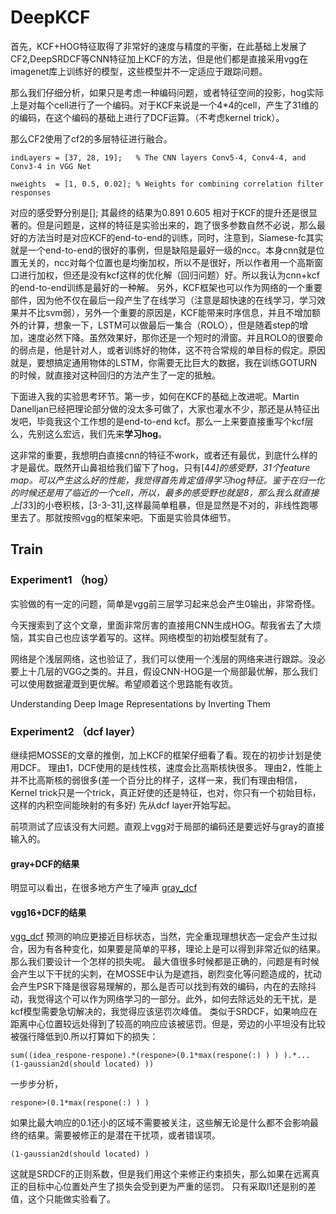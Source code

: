 # DeepKCF

首先，KCF+HOG特征取得了非常好的速度与精度的平衡，在此基础上发展了CF2,DeepSRDCF等CNN特征加上KCF的方法，但是他们都是直接采用vgg在imagenet库上训练好的模型，这些模型并不一定适应于跟踪问题。

那么我们仔细分析，如果只是考虑一种编码问题，或者特征空间的投影，hog实际上是对每个cell进行了一个编码。对于KCF来说是一个4*4的cell，产生了31维的的编码，在这个编码的基础上进行了DCF运算。（不考虑kernel trick）。

那么CF2使用了cf2的多层特征进行融合。

```
indLayers = [37, 28, 19];   % The CNN layers Conv5-4, Conv4-4, and Conv3-4 in VGG Net

nweights  = [1, 0.5, 0.02]; % Weights for combining correlation filter responses
```
对应的感受野分别是[];
其最终的结果为0.891 0.605
相对于KCF的提升还是很显著的。但是问题是，这样的特征是实验出来的，跑了很多参数自然不必说，那么最好的方法当时是对应KCF的end-to-end的训练，同时，注意到，Siamese-fc其实就是一个end-to-end的很好的事例，但是缺陷是最好一级的ncc。本身cnn就是位置无关的，ncc对每个位置也是均衡加权，所以不是很好，所以作者用一个高斯窗口进行加权，但还是没有kcf这样的优化解（回归问题）好。所以我认为cnn+kcf的end-to-end训练是最好的一种解。
另外，KCF框架也可以作为网络的一个重要部件，因为他不仅在最后一段产生了在线学习（注意是超快速的在线学习，学习效果并不比svm弱），另外一个重要的原因是，KCF能带来时序信息，并且不增加额外的计算，想象一下，LSTM可以做最后一集合（ROLO），但是随着step的增加，速度必然下降。虽然效果好，那你还是一个短时的滑窗。并且ROLO的很要命的弱点是，他是针对人，或者训练好的物体，这不符合常规的单目标的假定。原因就是，要想搞定通用物体的LSTM，你需要无比巨大的数据，我在训练GOTURN的时候，就直接对这种回归的方法产生了一定的抵触。


下面进入我的实验思考环节。第一步，如何在KCF的基础上改进呢。Martin Danelljan已经把理论部分做的没太多可做了，大家也灌水不少，那还是从特征出发吧，毕竟我这个工作想的是end-to-end kcf。那么一上来要直接重写个kcf层么，先别这么宏远，我们先来**学习hog**。

这非常的重要，我想明白直接cnn的特征不work，或者还有最优，到底什么样的才是最优。既然开山鼻祖给我们留下了hog，只有[4*4]的感受野，31个feature map。可以产生这么好的性能，我觉得首先肯定值得学习hog特征。鉴于在归一化的时候还是用了临近的一个cell，所以，最多的感受野也就是8，那么我么就直接上[3*3]的小卷积核，[3-3-31],这样最简单粗暴，但是显然是不对的，非线性跑哪里去了。那就按照vgg的框架来吧。下面是实验具体细节。

## Train

### Experiment1 （hog）
实验做的有一定的问题，简单是vgg前三层学习起来总会产生0输出，非常奇怪。



今天搜索到了这个文章，里面非常厉害的直接用CNN生成HOG。帮我省去了大烦恼，其实自己也应该学着写的。这样。网络模型的初始模型就有了。

网络是个浅层网络，这也验证了，我们可以使用一个浅层的网络来进行跟踪。没必要上十几层的VGG之类的。并且，假设CNN-HOG是一个局部最优解，那么我们可以使用数据灌溉到更优解。希望顺着这个思路能有收货。

Understanding Deep Image Representations by Inverting Them



### Experiment2 （dcf layer）
继续把MOSSE的文章的推倒，加上KCF的框架仔细看了看。现在的初步计划是使用DCF。
理由1，DCF使用的是线性核，速度会比高斯核快很多。
理由2，性能上并不比高斯核的弱很多(差一个百分比的样子，这样一来，我们有理由相信，Kernel trick只是一个trick，真正好使的还是特征，也对，你只有一个初始目标，这样的内积空间能映射的有多好)
先从dcf layer开始写起。

前项测试了应该没有大问题。直观上vgg对于局部的编码还是要远好与gray的直接输入的。
#### gray+DCF的结果
明显可以看出，在很多地方产生了噪声
[gray_dcf](/train2/gray_dcf.pdf)
#### vgg16+DCF的结果
[vgg_dcf](/train2/vgg_dcf.pdf)
预测的响应更接近目标状态，当然，完全重现理想状态一定会产生过拟合，因为有各种变化，如果要是简单的平移，理论上是可以得到非常近似的结果。
那么我们要设计一个怎样的损失呢。
最大值很多时候都是正确的，问题是有时候会产生以下干扰的尖刺，在MOSSE中认为是遮挡，剧烈变化等问题造成的，扰动会产生PSR下降是很容易理解的，那么是否可以找到有效的编码，内在的去除抖动，我觉得这个可以作为网络学习的一部分。此外，如何去除远处的无干扰，是kcf模型需要急切解决的，我觉得应该惩罚次峰值。
类似于SRDCF，如果响应在距离中心位置较远处得到了较高的响应应该被惩罚。但是，旁边的小平坦没有比较被强行降低到0.所以打算如下的损失：

```
sum((idea_respone-respone).*(respone>(0.1*max(respone(:) ) ) ).*...
(1-gaussian2d(should located) ))

```

一步步分析，

```
respone>(0.1*max(respone(:) ) ) 
```
如果比最大响应的0.1还小的区域不需要被关注，这些解无论是什么都不会影响最终的结果。需要被修正的是潜在干扰项，或者错误项。

```
(1-gaussian2d(should located) )
```
这就是SRDCF的正则系数，但是我们用这个来修正约束损失，那么如果在远离真正的目标中心位置处产生了损失会受到更为严重的惩罚。
只有采取l1还是别的差值，这个只能做实验看了。








